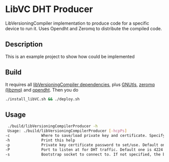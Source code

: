 # LibVC DHT Producer

LibVersioningCompiler implementation to produce code for a specific device to run it. Uses Opendht and Zeromq to distribute the compiled code.

## Description

This is an example project to show how could be implemented 

## Build

It requires all [libVersioningCompiler dependencies](https://github.com/skeru/libVersioningCompiler#dependencies), plus [GNUtls](https://www.gnutls.org/), [zeromq (libzmq)](https://zeromq.org/get-started/?language=cpp) and [opendht](https://github.com/savoirfairelinux/opendht). Then you do

```bash
./install_libVC.sh && ./deploy.sh
```

## Usage

```bash
 ./build/libVersioningCompilerProducer -h
 Usage: ./build/libVersioningCompilerProducer [-hcpPs]
-c              Where to save/load private key and certificate. Specify it without ".pem" or ".crt"
-h              Print this help
-p              Private key certificate password to set/use. Default one is empty.
-P              Port to listen at for DHT traffic. Default one is 4224
-s              Bootstrap socket to connect to. If not specified, the bootstrap phase will be skipped
```
